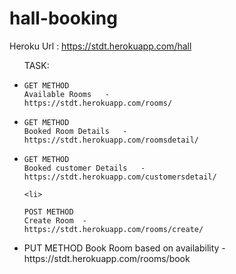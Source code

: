# hall-booking

Heroku Url : https://stdt.herokuapp.com/hall
<br>

<ul>
TASK: 
<li>
    
    GET METHOD
    Available Rooms   -  
    https://stdt.herokuapp.com/rooms/
</li>
<li>
    
    GET METHOD
    Booked Room Details   -  
    https://stdt.herokuapp.com/roomsdetail/
</li>
<li>
    
    GET METHOD
    Booked customer Details   -  
    https://stdt.herokuapp.com/customersdetail/
</li>

    <li>
    
    POST METHOD
    Create Room  -  
    https://stdt.herokuapp.com/rooms/create/   
</li>
     <li>
  PUT METHOD
    Book Room based on availability  -  
    https://stdt.herokuapp.com/rooms/book
</li>

</ul>

